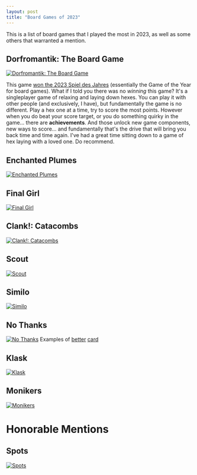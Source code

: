 ```yaml
---
layout: post
title: "Board Games of 2023"
---
```

This is a list of board games that I played the most in 2023, as well as some others that warranted a mention. 

## Dorfromantik: The Board Game
[![Dorfromantik: The Board Game](/media/posts/dorfromantik.webp)](https://boardgamegeek.com/boardgame/370591/dorfromantik-board-game)

This game [won the 2023 Spiel des Jahres](https://www.spiel-des-jahres.de/en/award-winners-2023/) (essentially the Game of the Year for board games). What if I told you there was no _winning_ this game? It's a singleplayer game of relaxing and laying down hexes. You can play it with other people (and exclusively, I have), but fundamentally the game is no different. Play a hex one at a time, try to score the most points. However when you do beat your score target, or you do something quirky in the game… there are __achievements__. And those unlock new game components, new ways to score… and fundamentally that's the drive that will bring you back time and time again. I've had a great time sitting down to a game of hex laying with a loved one. Do recommend.


## Enchanted Plumes
[![Enchanted Plumes](/media/posts/enchanted-plumes.webp)](https://boardgamegeek.com/boardgame/322010/enchanted-plumes)


## Final Girl
[![Final Girl](/media/posts/final-girl.webp)](https://boardgamegeek.com/boardgame/277659/final-girl)


## Clank!: Catacombs
[![Clank!: Catacombs](/media/posts/clank-catacombs.webp)](https://boardgamegeek.com/boardgame/365717/clank-catacombs)


## Scout
[![Scout](/media/posts/scout.webp)](https://boardgamegeek.com/boardgame/291453/scout)


## Similo
[![Similo](/media/posts/similo.webp)](https://boardgamegeek.com/boardgame/268620/similo)


## No Thanks
[![No Thanks](/media/posts/no-thanks.webp)](https://boardgamegeek.com/boardgame/12942/no-thanks)
Examples of [better](https://boardgamegeek.com/image/2577105/no-thanks) [card](https://boardgamegeek.com/image/2685317/no-thanks)


## Klask
[![Klask](/media/posts/klask.webp)](https://boardgamegeek.com/boardgame/165722/klask)


## Monikers
[![Monikers](/media/posts/monikers.webp)](https://boardgamegeek.com/boardgame/156546/monikers)


# Honorable Mentions

## Spots
[![Spots](/media/posts/spots.webp)](https://boardgamegeek.com/boardgame/372559/spots)
